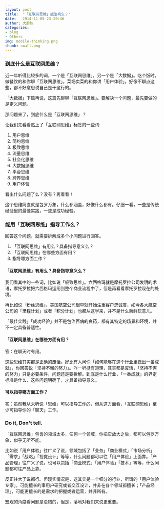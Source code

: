 ```yaml
---
layout: post
title:  "「互联网思维」能治病么？"
date:   2014-11-05 23:20:46
author: 大蔚陈
categories: 
- blog
- Others
img: mobile-thinking.png
thumb: small.png
---
```


### 到底什么是互联网思维？

近一年听得比较多的词，一个是「互联网思维」，另一个是「大数据」。吃个饭时，做餐饮的和你聊「互联网思维」，菜场卖菜的和你讲「用户体验」，好像不聊点这些，都不好意思说自己是干这行的。

「大数据」下篇再说，这篇先聊聊「互联网思维」。要解决一个问题，最先要做的是定义问题。

那问题来了，到底什么是「互联网思维」？

让我们先看看贴上了「互联网思维」标签的一些词:

1. 用户思维
2. 简约思维
3. 极致思维
4. 流量思维
5. 社会化思维
6. 大数据思维
7. 平台思维
8. 跨界思维
9. 用户体验

看出什么问题了么？没有？再看看！

这个思维简直就是包罗万象，什么都涵盖，好像什么都有。仔细一看，一些是传统经验里的最佳实践，一些是成功经验。


### 能用「互联网思维」指导工作么？

回答这个问题，就需要拆解成多个小问题进行回答。

1. 「互联网思维」有用么？具备指导意义么？
2. 「互联网思维」在哪些方面有用？
3. 指导哪方面工作？

#### 「互联网思维」有用么？具备指导意义么？

我们看其中的一些词，比如说「极致思维」。六西格玛就是摩托罗拉公司发明的术语，摩托罗拉把六西格玛运用到整个商业流程中了，但是再看看摩托罗拉现在的处境。

再比如说「粉丝思维」，美国航空公司很早就开始注重客户忠诚度，如今各大航空公司的「里程计划」或者「积分计划」也都从这学来，并不是什么新鲜玩意儿。

「最佳实践」「成功经验」并不是包治百病的良药，都有其特定的场景和环境，并不一定具备普适性。

#### 「互联网思维」在哪些方面有用？

答：在聊天时有用。

这些思维其实都是正确的废话。好比有人问你「如何能够在这个行业里做出一番成就」，你回答说「坚持不懈的努力」。咋一听挺有道理，其实都是废话，「坚持不懈的努力」只是必要条件，问题还是要拆解。到底是什么行业，「一番成就」的界定标准是什么，这些问题明确了，才具备指导意义。

<!--「如何让公司快速成长」，你答曰「要有切实可行的战略目标和行动」。说这话当然没错，但是你真的知道该怎么做了么？到底什么是「切实可行的战略目标」，如何制定「战略目标」，「战略目标」和「行动」如何确保有效，等等，都没有具体指导。-->

#### 可以指导哪方面工作？

答：虽然我从未听说「思维」可以指导工作的，但从这方面看，「互联网思维」至少可指导你的「聊天」工作。


### Do it, Don't tell.

「互联网思维」包含的领域太多，任何一个领域，你把它放大之后，都可以包罗万象，似乎无所不能。

比如说「用户体验」往广义了说，领域包括了「业务」「商业模式」「市场分析」「需求」「战略」「视觉设计」等等，什么问题都可以往「用户体验」上面靠。「产品管理」往广义了说，也可以包括「商业模式」「用户体验」「技术」等等，什么问题都可往产品上靠。

反正往大了说都行。但现实情况是，这其实是一个细分的行业，所谓的「用户体验专家」，可能擅长的事用户研究或者交互设计，并非在各个领域都擅长；「产品经理」，可能更擅长的是需求的把握或者运营，并非所有。

宏观的角度看问题是没错的，但是，落地对我们来说更重要。